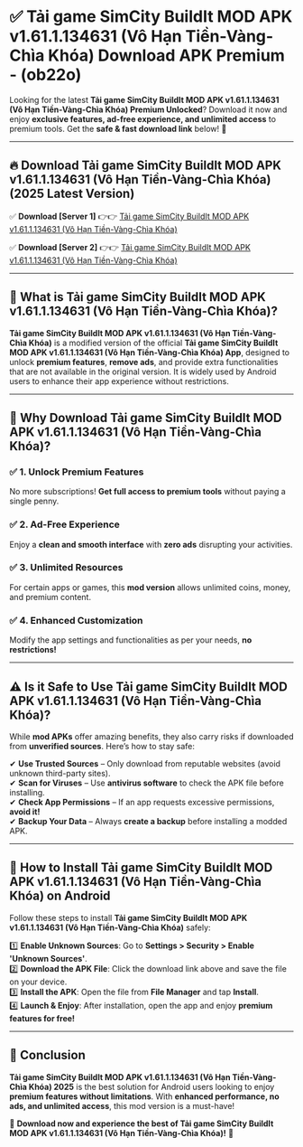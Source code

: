 
# ✅ Tải game SimCity BuildIt MOD APK v1.61.1.134631 (Vô Hạn Tiền-Vàng-Chìa Khóa) Download APK Premium -  (ob22o) 

Looking for the latest **Tải game SimCity BuildIt MOD APK v1.61.1.134631 (Vô Hạn Tiền-Vàng-Chìa Khóa) Premium Unlocked**? Download it now and enjoy **exclusive features, ad-free experience, and unlimited access** to premium tools. Get the **safe & fast download link** below! 🚀

---

## 🔥 Download Tải game SimCity BuildIt MOD APK v1.61.1.134631 (Vô Hạn Tiền-Vàng-Chìa Khóa) (2025 Latest Version)

✅ **Download [Server 1]** 👉👉 [Tải game SimCity BuildIt MOD APK v1.61.1.134631 (Vô Hạn Tiền-Vàng-Chìa Khóa) ](https://apkcomod.com?title=Tải_game_SimCity_BuildIt_MOD_APK_v1.61.1.134631_(Vô_Hạn_Tiền-Vàng-Chìa_Khóa))  

✅ **Download [Server 2]** 👉👉 [Tải game SimCity BuildIt MOD APK v1.61.1.134631 (Vô Hạn Tiền-Vàng-Chìa Khóa) ](https://apkcomod.com?title=Tải_game_SimCity_BuildIt_MOD_APK_v1.61.1.134631_(Vô_Hạn_Tiền-Vàng-Chìa_Khóa))  


---

## 📌 What is Tải game SimCity BuildIt MOD APK v1.61.1.134631 (Vô Hạn Tiền-Vàng-Chìa Khóa)?

**Tải game SimCity BuildIt MOD APK v1.61.1.134631 (Vô Hạn Tiền-Vàng-Chìa Khóa)** is a modified version of the official **Tải game SimCity BuildIt MOD APK v1.61.1.134631 (Vô Hạn Tiền-Vàng-Chìa Khóa) App**, designed to unlock **premium features**, **remove ads**, and provide extra functionalities that are not available in the original version. It is widely used by Android users to enhance their app experience without restrictions.

---

## 🌟 Why Download Tải game SimCity BuildIt MOD APK v1.61.1.134631 (Vô Hạn Tiền-Vàng-Chìa Khóa)?

### ✅ 1. Unlock Premium Features
No more subscriptions! **Get full access to premium tools** without paying a single penny.

### ✅ 2. Ad-Free Experience
Enjoy a **clean and smooth interface** with **zero ads** disrupting your activities.

### ✅ 3. Unlimited Resources
For certain apps or games, this **mod version** allows unlimited coins, money, and premium content.

### ✅ 4. Enhanced Customization
Modify the app settings and functionalities as per your needs, **no restrictions!**

---

## ⚠️ Is it Safe to Use Tải game SimCity BuildIt MOD APK v1.61.1.134631 (Vô Hạn Tiền-Vàng-Chìa Khóa)?

While **mod APKs** offer amazing benefits, they also carry risks if downloaded from **unverified sources**. Here’s how to stay safe:

✔ **Use Trusted Sources** – Only download from reputable websites (avoid unknown third-party sites).  
✔ **Scan for Viruses** – Use **antivirus software** to check the APK file before installing.  
✔ **Check App Permissions** – If an app requests excessive permissions, **avoid it!**  
✔ **Backup Your Data** – Always **create a backup** before installing a modded APK.

---

## 📲 How to Install Tải game SimCity BuildIt MOD APK v1.61.1.134631 (Vô Hạn Tiền-Vàng-Chìa Khóa) on Android

Follow these steps to install **Tải game SimCity BuildIt MOD APK v1.61.1.134631 (Vô Hạn Tiền-Vàng-Chìa Khóa)** safely:

1️⃣ **Enable Unknown Sources**: Go to **Settings > Security > Enable 'Unknown Sources'**.  
2️⃣ **Download the APK File**: Click the download link above and save the file on your device.  
3️⃣ **Install the APK**: Open the file from **File Manager** and tap **Install**.  
4️⃣ **Launch & Enjoy**: After installation, open the app and enjoy **premium features for free!**

---

## 🚀 Conclusion

**Tải game SimCity BuildIt MOD APK v1.61.1.134631 (Vô Hạn Tiền-Vàng-Chìa Khóa) 2025** is the best solution for Android users looking to enjoy **premium features without limitations**. With **enhanced performance, no ads, and unlimited access**, this mod version is a must-have!

🔻 **Download now and experience the best of Tải game SimCity BuildIt MOD APK v1.61.1.134631 (Vô Hạn Tiền-Vàng-Chìa Khóa)!** 🔻

